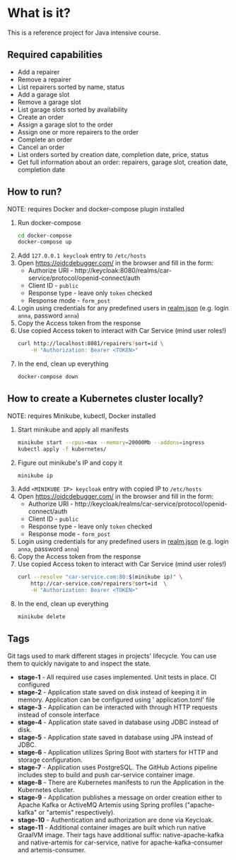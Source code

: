 # What is it?

This is a reference project for Java intensive course.

## Required capabilities

* Add a repairer
* Remove a repairer
* List repairers sorted by name, status
* Add a garage slot
* Remove a garage slot
* List garage slots sorted by availability
* Create an order
* Assign a garage slot to the order
* Assign one or more repairers to the order
* Complete an order
* Cancel an order
* List orders sorted by creation date, completion date, price, status
* Get full information about an order: repairers, garage slot, creation date, completion date

## How to run?

NOTE: requires Docker and docker-compose plugin installed

1. Run docker-compose
    ```bash
    cd docker-compose
    docker-compose up
    ```
2. Add `127.0.0.1 keycloak` entry to `/etc/hosts`
3. Open https://oidcdebugger.com/ in the browser and fill in the form:
    * Authorize URI - http://keycloak:8080/realms/car-service/protocol/openid-connect/auth
    * Client ID - `public`
    * Response type - leave only `token` checked
    * Response mode - `form_post`
4. Login using credentials for any predefined users in [realm.json](./docker-compose/realm.json)
   (e.g. login `anna`, password `anna`)
5. Copy the Access token from the response
6. Use copied Access token to interact with Car Service (mind user roles!)
    ```bash
    curl http://localhost:8081/repairers?sort=id \
        -H "Authorization: Bearer <TOKEN>"
    ```
7. In the end, clean up everything
    ```bash
    docker-compose down
    ```

## How to create a Kubernetes cluster locally?

NOTE: requires Minikube, kubectl, Docker installed

1. Start minikube and apply all manifests
    ```bash
    minikube start --cpus=max --memory=20000Mb --addons=ingress
    kubectl apply -f kubernetes/
    ```
2. Figure out minikube's IP and copy it
    ```bash
    minikube ip
    ```
3. Add `<MINIKUBE IP> keycloak` entry with copied IP to `/etc/hosts`
4. Open https://oidcdebugger.com/ in the browser and fill in the form:
    * Authorize URI - http://keycloak/realms/car-service/protocol/openid-connect/auth
    * Client ID - `public`
    * Response type - leave only `token` checked
    * Response mode - `form_post`
5. Login using credentials for any predefined users in [realm.json](./docker-compose/realm.json)
   (e.g. login `anna`, password `anna`)
6. Copy the Access token from the response
7. Use copied Access token to interact with Car Service (mind user roles!)
    ```bash
    curl --resolve "car-service.com:80:$(minikube ip)" \
        http://car-service.com/repairers?sort=id  \
        -H "Authorization: Bearer <TOKEN>"
    ```
8. In the end, clean up everything
    ```bash
    minikube delete
    ```

## Tags

Git tags used to mark different stages in projects' lifecycle. You can use them to quickly navigate to and inspect the
state.

* **stage-1** - All required use cases implemented. Unit tests in place. CI configured
* **stage-2** - Application state saved on disk instead of keeping it in memory. Application can be configured using '
  application.toml' file
* **stage-3** - Application can be interacted with through HTTP requests instead of console interface
* **stage-4** - Application state saved in database using JDBC instead of disk.
* **stage-5** - Application state saved in database using JPA instead of JDBC.
* **stage-6** - Application utilizes Spring Boot with starters for HTTP and storage configuration.
* **stage-7** - Application uses PostgreSQL. The GitHub Actions pipeline includes step to build
  and push car-service container image.
* **stage-8** - There are Kubernetes manifests to run the Application in the Kubernetes cluster.
* **stage-9** - Application publishes a message on order creation either to Apache Kafka or
  ActiveMQ Artemis using Spring profiles ("apache-kafka" or "artemis" respectively).
* **stage-10** - Authentication and authorization are done via Keycloak.
* **stage-11** - Additional container images are built which run native GraalVM image. Their
  tags have additional suffix: native-apache-kafka and native-artemis for car-service, native for
  apache-kafka-consumer and artemis-consumer.